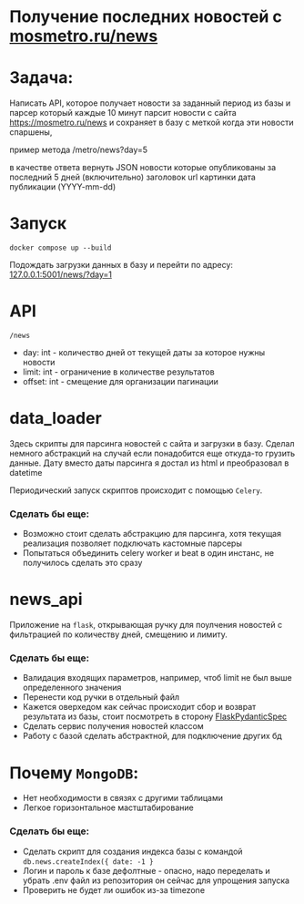 # Получение последних новостей с [mosmetro.ru/news ]()

# Задача:

Написать API, которое получает новости за заданный период из базы
и парсер который каждые 10 минут парсит новости
с сайта https://mosmetro.ru/news
и сохраняет в базу с меткой когда эти новости спаршены, 

пример метода
/metro/news?day=5

в качестве ответа вернуть JSON новости которые опубликованы за последний 5 дней (включительно) 
заголовок 
url картинки
дата публикации (YYYY-mm-dd)

# Запуск
`docker compose up --build`

Подождать загрузки данных в базу и перейти по адресу: [127.0.0.1:5001/news/?day=1]()

# API
`/news`
- day: int - количество дней от текущей даты за которое нужны новости
- limit: int - ограничение в количестве результатов
- offset: int - смещение для организации пагинации

# data_loader

Здесь скрипты для парсинга новостей с сайта и загрузки в базу.
Сделал немного абстракций на случай если понадобится еще откуда-то грузить данные.
Дату вместо даты парсинга я достал из html и преобразовал в datetime

Периодический запуск скриптов происходит с помощью `Celery`.  

### Сделать бы еще:
- Возможно стоит сделать абстракцию для парсинга, хотя текущая
реализация позволяет подключать кастомные парсеры
- Попытаться объединить celery worker и beat в один инстанс,
не получилось сделать это сразу

# news_api

Приложение на `flask`, открывающая ручку для поулчения новостей
с фильтрацией по количеству дней, смещению и лимиту.

### Сделать бы еще:
- Валидация входящих параметров, например, чтоб limit не
был выше определенного значения
- Перенести код ручки в отдельный файл
- Кажется оверхедом как сейчас происходит сбор и возврат результата из базы,
стоит посмотреть в сторону [FlaskPydanticSpec](https://github.com/turner-townsend/flask-pydantic-spec)
- Сделать сервис получения новостей классом
- Работу с базой сделать абстрактной, для подключение других бд

# Почему `MongoDB`:
- Нет необходимости в связях с другими таблицами
- Легкое горизонтальное мастштабирование

### Сделать бы еще:
- Сделать скрипт для создания индекса базы с командой `db.news.createIndex({ date: -1 }`
- Логин и пароль к базе дефолтные - опасно, надо переделать
и убрать .env файл из репозитория он сейчас для упрощения запуска
- Проверить не будет ли ошибок из-за timezone
